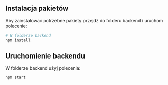 ## Instalacja pakietów
Aby zainstalować potrzebne pakiety przejdź do folderu backend i uruchom polecenie:
```bash
# W folderze backend
npm install
```

## Uruchomienie backendu
W folderze backend użyj polecenia:
```bash
npm start
```

